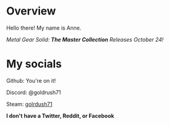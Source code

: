 # Overview
Hello there! My name is Anne.

*Metal Gear Solid: **The Master Collection** Releases October 24!*



# My socials
Github: You're on it!

Discord: @goldrush71

Steam: [golrdush71](https://steamcommunity.com/id/goldrush71)

**I don't have a Twitter, Reddit, or Facebook**
